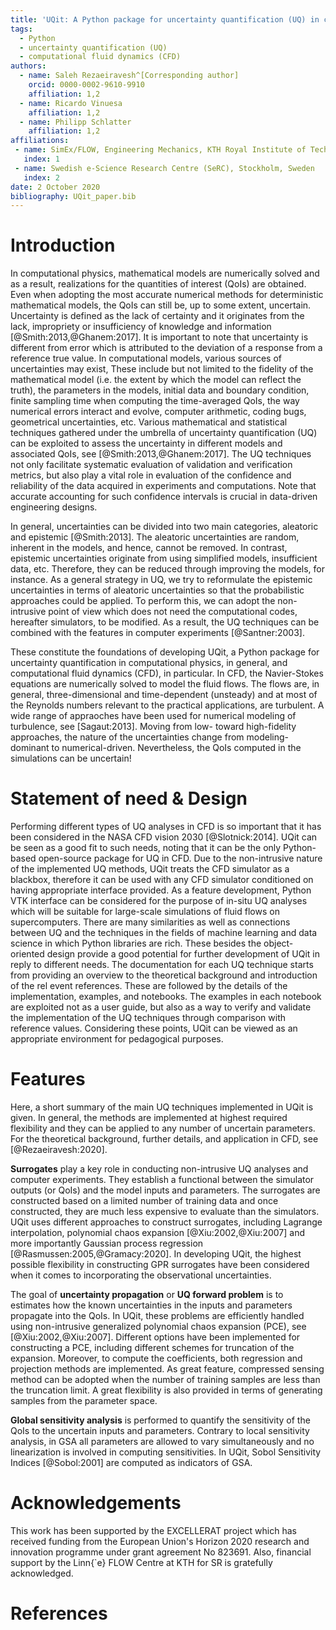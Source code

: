 ```yaml
---
title: 'UQit: A Python package for uncertainty quantification (UQ) in computational fluid dynamics (CFD)'
tags:
  - Python
  - uncertainty quantification (UQ)
  - computational fluid dynamics (CFD)
authors:
  - name: Saleh Rezaeiravesh^[Corresponding author]
    orcid: 0000-0002-9610-9910
    affiliation: 1,2 
  - name: Ricardo Vinuesa
    affiliation: 1,2
  - name: Philipp Schlatter
    affiliation: 1,2
affiliations:
 - name: SimEx/FLOW, Engineering Mechanics, KTH Royal Institute of Technology, Stockholm, Sweden
   index: 1
 - name: Swedish e-Science Research Centre (SeRC), Stockholm, Sweden
   index: 2
date: 2 October 2020
bibliography: UQit_paper.bib
---
```



# Introduction

In computational physics, mathematical models are numerically solved and as a result, realizations for the quantities of interest (QoIs) are obtained. 
Even when adopting the most accurate numerical methods for deterministic mathematical models, the QoIs can still be, up to some extent, uncertain. 
Uncertainty is defined as the lack of certainty and it originates from the lack, impropriety or insufficiency of knowledge and information [@Smith:2013,@Ghanem:2017].
It is important to note that uncertainty is different from error which is attributed to the deviation of a response from a reference true value. 
In computational models, various sources of uncertainties may exist,
These include but not limited to the fidelity of the mathematical model (i.e. the extent by which the model can reflect the truth), the parameters in the models, initial data and boundary condition, finite sampling time when computing the time-averaged QoIs, the way numerical errors interact and evolve, computer arithmetic, coding bugs, geometrical uncertainties, etc. 
Various mathematical and statistical techniques gathered under the umbrella of uncertainty quantification (UQ) can be exploited to assess the uncertainty in different models and associated QoIs, see [@Smith:2013,@Ghanem:2017]. 
The UQ techniques not only facilitate systematic evaluation of validation and verification metrics, but also play a vital role in evaluation of the confidence and reliability of the data acquired in experiments and computations. 
Note that accurate accounting for such confidence intervals is crucial in data-driven engineering designs. 


In general, uncertainties can be divided into two main categories, aleatoric and epistemic [@Smith:2013]. 
The aleatoric uncertainties are random, inherent in the models, and hence, cannot be removed.
In contrast, epistemic uncertainties originate from using simplified models, insufficient data, etc.
Therefore,  they can be reduced through improving the models, for instance. 
As a general strategy in UQ, we try to reformulate the epistemic uncertainties in terms of aleatoric uncertainties so that the probabilistic approaches could be applied. 
To perform this, we can adopt the non-intrusive point of view which does not need the computational codes, hereafter simulators, to be modified.
As a result, the UQ techniques can be combined with the features in computer experiments [@Santner:2003].


These constitute the foundations of developing UQit, a Python package for uncertainty quantification in computational physics, in general, and computational fluid dynamics (CFD), in particular. 
In CFD, the Navier-Stokes equations are numerically solved to model the fluid flows. 
The flows are, in general, three-dimensional and time-dependent (unsteady) and at most of the Reynolds numbers relevant to the practical applications, are turbulent. 
A wide range of appraoches have been used for numerical modeling of turbulence, see [Sagaut:2013].
Moving from low- toward high-fidelity approaches, the nature of the uncertainties change from modeling-dominant to numerical-driven. 
Nevertheless, the QoIs computed in the simulations can be uncertain!  




# Statement of need \& Design

Performing different types of UQ analyses in CFD is so important that it has been considered in the NASA CFD vision 2030 [@Slotnick:2014].
UQit can be seen as a good fit to such needs, noting that it can be the only Python-based open-source package for UQ in CFD.
Due to the non-intrusive nature of the implemented UQ methods, UQit treats the CFD simulator as a blackbox, therefore it can be used with any CFD simulator conditioned on having appropriate interface provided.
As a feature development, Python VTK interface can be considered for the purpose of in-situ UQ analyses which will be suitable for large-scale simulations of fluid flows on supercomputers.
There are many similarities as well as connections between UQ and the techniques in the fields of machine learning and data science in which Python libraries are rich. 
These besides the object-oriented design provide a good potential for further development of UQit in reply to different needs. 
The documentation for each UQ technique starts from providing an overview to the theoretical background and introduction of the rel event references. 
These are followed by the details of the implementation, examples, and notebooks.
The examples in each notebook are exploited not as a user guide, but also as a way to verify and validate the implementation of the UQ techniques through comparison with reference values. 
Considering these points, UQit can be viewed as an appropriate environment for pedagogical purposes.  

# Features

Here, a short summary of the main UQ techniques implemented in UQit is given. 
In general, the methods are implemented at highest required flexibility and they can be applied to any number of uncertain parameters. 
For the theoretical background, further details, and application in CFD, see [@Rezaeiravesh:2020].

**Surrogates** play a key role in conducting non-intrusive UQ analyses and computer experiments.
   They establish a functional between the simulator outputs (or QoIs) and the model inputs and parameters. 
   The surrogates are constructed based on a limited number of training data and once constructed, they are much less expensive to evaluate than the simulators. 
   UQit uses different approaches to construct surrogates, including Lagrange interpolation, polynomial chaos expansion [@Xiu:2002,@Xiu:2007] and more importantly Gaussian process regression [@Rasmussen:2005,@Gramacy:2020]. 
   In developing UQit, the highest possible flexibility in constructing GPR surrogates have been considered when it comes to incorporating the observational uncertainties.


The goal of **uncertainty propagation** or **UQ forward problem** is to estimates how the known uncertainties in the inputs and parameters propagate into the QoIs. 
    In UQit, these problems are efficiently handled using non-intrusive generalized polynomial chaos expansion (PCE), see [@Xiu:2002,@Xiu:2007]. 
    Different options have been implemented for constructing a PCE, including different schemes for truncation of the expansion.
    Moreover, to compute the coefficients, both regression and projection methods are implemented. 
    As great feature, compressed sensing method can be adopted when the number of training samples are less than the truncation limit. 
    A great flexibility is also provided in terms of generating samples from the parameter space.
    
    
**Global sensitivity analysis** is performed to quantify the sensitivity of the QoIs to the uncertain inputs and parameters. 
Contrary to local sensitivity analysis, in GSA all parameters are allowed to vary simultaneously and no linearization is involved in computing sensitivities. In UQit, Sobol Sensitivity Indices [@Sobol:2001] are computed as indicators of GSA. 


# Acknowledgements

This work has been supported by the EXCELLERAT project which has received funding from the European Union's Horizon 2020 research and innovation programme under grant agreement No 823691.
Also, financial support by the Linn{\`e} FLOW Centre at KTH for SR is gratefully acknowledged.


# References
